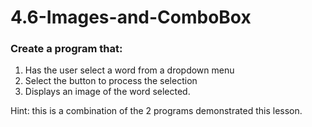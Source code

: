 # 4.6-Images-and-ComboBox

### Create a program that:
1. Has the user select a word from a dropdown menu
2. Select the button to process the selection
3. Displays an image of the word selected.

Hint: this is a combination of the 2 programs demonstrated this lesson.

